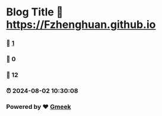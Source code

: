 # Blog Title :link: https://Fzhenghuan.github.io 
### :page_facing_up: [1](https://Fzhenghuan.github.io/tag.html) 
### :speech_balloon: 0 
### :hibiscus: 12 
### :alarm_clock: 2024-08-02 10:30:08 
### Powered by :heart: [Gmeek](https://github.com/Meekdai/Gmeek)

